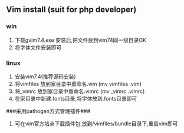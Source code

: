 ## Vim install (suit for php developer) ##

### win ###
1. 下载gvim7.4.exe 安装后,把文件放到vim74同一级目录OK
2. 将字体文件安装即可

### linux ###
1. 安装vim7.4(推荐源码安装)
2. 将vimfiles 放到家目录中重命名.vim (mv vimfiles .vim)
3. 将_vimrc 放到家目录中重命名.vimrc (mv _vimrc .vimrc)
4. 在家目录中新建.fonts目录,将字体放到.fonts目录即可


###采用pathogen方式管理插件###
1. 可在vim官方站点下载插件包,放到/vimfiles/bundle目录下,重启vim即可
